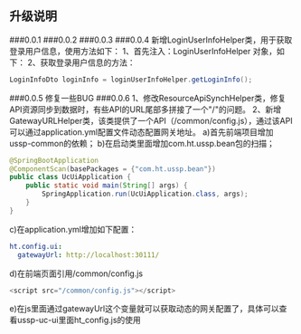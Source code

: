 ## 升级说明
###0.0.1
###0.0.2
###0.0.3
###0.0.4
新增LoginUserInfoHelper类，用于获取登录用户信息，使用方法如下：
1、首先注入：LoginUserInfoHelper 对象，如下：
2、获取登录用户信息的方法：
``` java
LoginInfoDto loginInfo = loginUserInfoHelper.getLoginInfo();
```
###0.0.5
修复一些BUG
###0.0.6
1、修改ResourceApiSynchHelper类，修复API资源同步到数据时，有些API的URL尾部多拼接了一个"/"的问题。
2、新增GatewayURLHelper类，该类提供了一个API（/common/config.js），通过该API可以通过application.yml配置文件动态配置网关地址。
a)首先前端项目增加ussp-common的依赖；
b)在启动类里面增加com.ht.ussp.bean包的扫描；
``` java
@SpringBootApplication
@ComponentScan(basePackages = {"com.ht.ussp.bean"})
public class UcUiApplication {
    public static void main(String[] args) {
        SpringApplication.run(UcUiApplication.class, args);
    }
}
```

c)在application.yml增加如下配置：
``` yml
ht.config.ui:
  gatewayUrl: http://localhost:30111/
```

d)在前端页面引用/common/config.js

``` javascript 
<script src="/common/config.js"></script>
```

e)在js里面通过gatewayUrl这个变量就可以获取动态的网关配置了，具体可以查看ussp-uc-ui里面ht_config.js的使用
